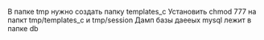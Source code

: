 В папке tmp нужно создать папку templates_c
Установить chmod 777 на папкт tmp/templates_c и tmp/session
Дамп базы даееых mysql лежит в папке db